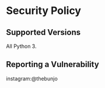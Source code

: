 # Security Policy

## Supported Versions

All Python 3.

## Reporting a Vulnerability

instagram:@thebunjo

